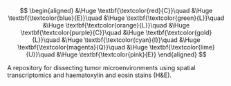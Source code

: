 $$
\begin{aligned}
&\Huge \textbf{\textcolor{red}{C}}\quad 
&\Huge \textbf{\textcolor{blue}{E}}\quad 
&\Huge \textbf{\textcolor{green}{L}}\quad 
&\Huge \textbf{\textcolor{orange}{L}}\quad 
&\Huge \textbf{\textcolor{purple}{C}}\quad 
&\Huge \textbf{\textcolor{gold}{L}}\quad 
&\Huge \textbf{\textcolor{cyan}{I}}\quad 
&\Huge \textbf{\textcolor{magenta}{Q}}\quad 
&\Huge \textbf{\textcolor{lime}{U}}\quad 
&\Huge \textbf{\textcolor{pink}{E}}
\end{aligned}
$$

A repository for dissecting tumor microenvironments using spatial transcriptomics and haematoxylin and eosin stains (H&amp;E).
